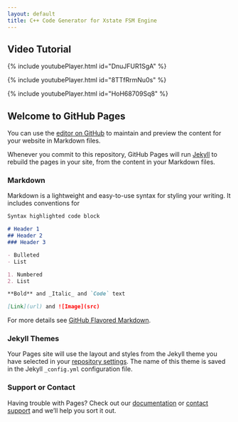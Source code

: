 ```yaml
---
layout: default
title: C++ Code Generator for Xstate FSM Engine
---
```


## Video Tutorial

{% include youtubePlayer.html id="DnuJFUR1SgA" %}

{% include youtubePlayer.html id="8TTfRrmNu0s" %}

{% include youtubePlayer.html id="HoH68709Sq8" %}


## Welcome to GitHub Pages

You can use the [editor on GitHub](https://github.com/androxylo/xstate-cpp-generator-pages/edit/gh-pages/index.md) to maintain and preview the content for your website in Markdown files.

Whenever you commit to this repository, GitHub Pages will run [Jekyll](https://jekyllrb.com/) to rebuild the pages in your site, from the content in your Markdown files.

### Markdown

Markdown is a lightweight and easy-to-use syntax for styling your writing. It includes conventions for

```markdown
Syntax highlighted code block

# Header 1
## Header 2
### Header 3

- Bulleted
- List

1. Numbered
2. List

**Bold** and _Italic_ and `Code` text

[Link](url) and ![Image](src)
```

For more details see [GitHub Flavored Markdown](https://guides.github.com/features/mastering-markdown/).

### Jekyll Themes

Your Pages site will use the layout and styles from the Jekyll theme you have selected in your [repository settings](https://github.com/androxylo/xstate-cpp-generator-pages/settings). The name of this theme is saved in the Jekyll `_config.yml` configuration file.

### Support or Contact

Having trouble with Pages? Check out our [documentation](https://docs.github.com/categories/github-pages-basics/) or [contact support](https://github.com/contact) and we’ll help you sort it out.
